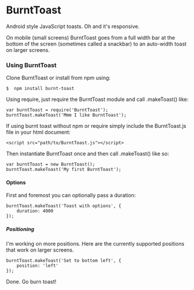 # BurntToast
Android style JavaScript toasts. Oh and it's responsive.

On mobile (small screens) BurntToast goes from a full width bar at the bottom of the screen (sometimes called a snackbar) to an auto-width toast on larger screens.


### Using BurntToast
Clone BurntToast or install from npm using:

    $  npm install burnt-toast

Using require, just require the BurntToast module and call .makeToast() like:

    var burntToast = require('BurntToast');
    burntToast.makeToast('Mmm I like BurntToast');

If using burnt toast without npm or require simply include the BurntToast.js file in your html document:

    <script src="path/to/BurntToast.js"></script>

Then instantiate BurntToast once and then call .makeToast() like so:

    var burntToast = new BurntToast();
    burntToast.makeToast('My first BurntToast');

#### Options
First and foremost you can optionally pass a duration:

    burntToast.makeToast('Toast with options', {
        duration: 4000
    });

##### Positioning
I'm working on more positions. Here are the currently supported positions that work on larger screens.

    burntToast.makeToast('Set to bottom left', {
        position: 'left'
    });


Done. Go burn toast!

